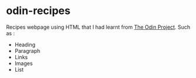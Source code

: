 # odin-recipes

Recipes webpage using HTML that I had learnt from [The Odin Project](https://www.theodinproject.com/).
Such as :
- Heading
- Paragraph
- Links
- Images
- List
